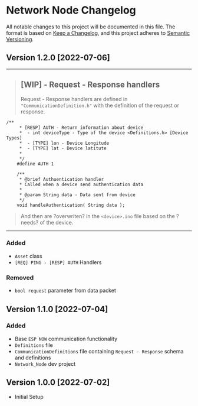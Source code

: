 # Network Node Changelog
All notable changes to this project will be documented in this file.
The format is based on [Keep a Changelog](https://keepachangelog.com/en/1.0.0/),
and this project adheres to [Semantic Versioning](https://semver.org/spec/v2.0.0.html).

## Version 1.2.0 [2022-07-06]
---
> ## [WIP] - Request - Response handlers
> Request - Response handlers are defined in `"CommunicationDefinition.h"` with the definition of the request or response.
```
/**
     * [RESP] AUTH - Return information about device 
     *  - int deviceType - Type of the device <Definitions.h> [Device Types]
     *  - [TYPE] lon - Device Longitude
     *  - [TYPE] lat - Device latitute
     * 
     */
    #define AUTH 1

    /**
     * @brief Authuentication handler
     * Called when a device send authentication data
     * 
     * @param String data - Data sent from device
     */
    void handleAuthentication( String data );
```
> And then are ?overwriten? in the `<device>.ino` file based on the ?needs? of the device.
---
### Added
- `Asset` class
- `[REQ] PING - [RESP] AUTH` Handlers
### Removed
- `bool request` parameter from data packet


## Version 1.1.0 [2022-07-04]
### Added
- Base `ESP NOW` communication functionality
- `Definitions` file
- `CommunicationDefinitions` file containing `Request - Response` schema and definitions
- `Network_Node` dev project

## Version 1.0.0 [2022-07-02]
- Initial Setup